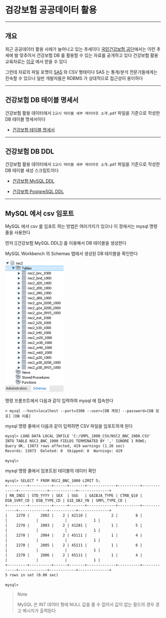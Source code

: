 

# 검강보험 공공데이터 활용


---


## 개요

최근 공공데이터 활용 사례가 늘어나고 있는 추세이다
[국민건강보험 공단](https://nhiss.nhis.or.kr/)에서는 이런 추세에 발 맞추어서 건강보험 DB 를 활용할 수 있는 자료를 공개하고 있다
건강보험 활용 교육자료는 [이곳](https://nhiss.nhis.or.kr/bbs/boards/notice/963.do) 에서 받을 수 있다

그런데 자료의 파일 포맷이 [SAS](https://www.sas.com/) 와 CSV 형태이다
SAS 는 통계/분석 전문가들에게는 친숙할 수 있으나 일반 개발자들은 RDBMS 가 상대적으로 접근성이 용이하다


---


## 건강보험 DB 테이블 명세서

건강보험 활용 데이터에서 `2교시 테이블 세부 레이아웃 소개.pdf` 파일을 기준으로 작성한 DB 테이블 명세서이다

- [건강보험 테이블 명세서](nsc_DB_Table_Definition.md)


---


## 건강보험 DB DDL

건강보험 활용 데이터에서 `2교시 테이블 세부 레이아웃 소개.pdf` 파일을 기준으로 작성한 DB 테이블 새성 스크립트이다


- [건강보험 MySQL DDL](nsc_mysql_ddl.md)

- [건강보험 PostgreSQL DDL](nsc_postgresql_ddl.md)


---


## MySQL 에서 csv 임포트

MySQL 에서 csv 를 임포트 하는 방법은 여러가지가 있으나 이 장에서는 mysql 명령줄을 사용한다

먼저 [[건강보험 MySQL DDL]] 를 이용해서 DB 테이블을 생성한다

MySQL Workbench 의 Schemas 탭에서 생성된 DB 테이블을 확인한다

![](img/nsc2_mysql_ddl01.png)

명령 프롬프트에서 다음과 같이 입력하여 mysql 에 접속한다

```
> mysql --host=localhost --port=3306 --user=[DB 계정] --password=[DB 암호] [DB 이름]
```

mysql 명령 줄에서 다음과 같이 입력하면 CSV 파일을 임포트하게 된다

```
mysql> LOAD DATA LOCAL INFILE 'C:/SMPL_1000_CSV/NSC2_BNC_1000.CSV' INTO TABLE NSC2_BNC_1000 FIELDS TERMINATED BY ',' IGNORE 1 ROWS;
Query OK, 13073 rows affected, 419 warnings (1.26 sec)
Records: 13073  Deleted: 0  Skipped: 0  Warnings: 419

mysql>
```

mysql 명령 줄에서 임포트된 테이블의 데이터 확인

```
mysql> SELECT * FROM NSC2_BNC_1000 LIMIT 5;
+---------+----------+------+-------+-------------+----------+-------------+-------------+------------+--------------+
| RN_INDI | STD_YYYY | SEX  | SGG   | GAIBJA_TYPE | CTRB_Q10 | DSB_SVRT_CD | DSB_TYPE_CD | G1E_OBJ_YN | SMPL_TYPE_CD |
+---------+----------+------+-------+-------------+----------+-------------+-------------+------------+--------------+
|    2270 |     2002 |    2 | 42110 |           2 |        8 |             |             |            |            1 |
|    2270 |     2003 |    2 | 41281 |           1 |        5 |             |             |            |            1 |
|    2270 |     2004 |    2 | 45111 |           1 |        4 |             |             |            |            1 |
|    2270 |     2005 |    2 | 45111 |           1 |        6 |             |             |            |            1 |
|    2270 |     2006 |    2 | 45111 |           1 |        4 |             |             |            |            1 |
+---------+----------+------+-------+-------------+----------+-------------+-------------+------------+--------------+
5 rows in set (0.00 sec)

mysql>
```

> Note
>
> MySQL 은 INT 데이터 형에 NULL 값을 줄 수 없어서 값이 없는 필드의 경우 경고 메시지가 출력된다



